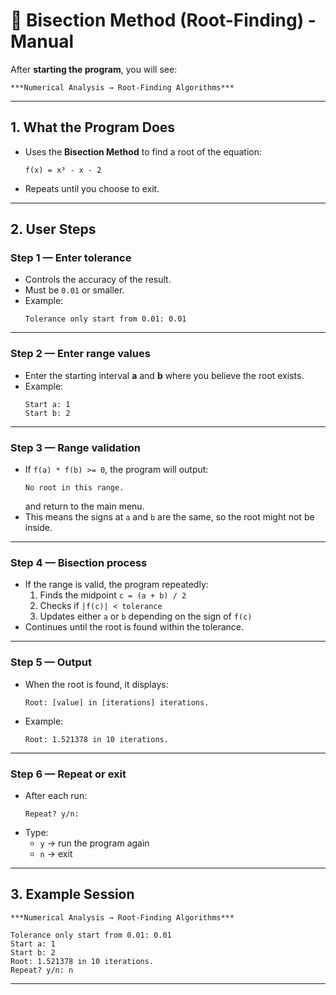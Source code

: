 # 📐 Bisection Method (Root-Finding) - Manual

After **starting the program**, you will see:

```
***Numerical Analysis → Root-Finding Algorithms***
```

---

## 1. What the Program Does
- Uses the **Bisection Method** to find a root of the equation:
  ```
  f(x) = x³ - x - 2
  ```
- Repeats until you choose to exit.

---

## 2. User Steps

### Step 1 — Enter tolerance
- Controls the accuracy of the result.
- Must be `0.01` or smaller.
- Example:
  ```
  Tolerance only start from 0.01: 0.01
  ```

---

### Step 2 — Enter range values
- Enter the starting interval **a** and **b** where you believe the root exists.
- Example:
  ```
  Start a: 1
  Start b: 2
  ```

---

### Step 3 — Range validation
- If `f(a) * f(b) >= 0`, the program will output:
  ```
  No root in this range.
  ```
  and return to the main menu.
- This means the signs at `a` and `b` are the same, so the root might not be inside.

---

### Step 4 — Bisection process
- If the range is valid, the program repeatedly:
  1. Finds the midpoint `c = (a + b) / 2`
  2. Checks if `|f(c)| < tolerance`
  3. Updates either `a` or `b` depending on the sign of `f(c)`
- Continues until the root is found within the tolerance.

---

### Step 5 — Output
- When the root is found, it displays:
  ```
  Root: [value] in [iterations] iterations.
  ```
- Example:
  ```
  Root: 1.521378 in 10 iterations.
  ```

---

### Step 6 — Repeat or exit
- After each run:
  ```
  Repeat? y/n:
  ```
- Type:
  - `y` → run the program again
  - `n` → exit

---

## 3. Example Session

```
***Numerical Analysis → Root-Finding Algorithms***

Tolerance only start from 0.01: 0.01
Start a: 1
Start b: 2
Root: 1.521378 in 10 iterations.
Repeat? y/n: n
```

---

